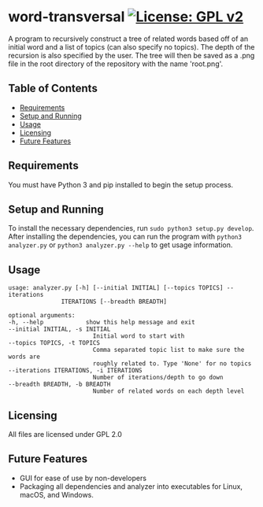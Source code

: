 word-transversal [![License: GPL v2](https://img.shields.io/badge/License-GPL%20v2-blue.svg)](https://www.gnu.org/licenses/old-licenses/gpl-2.0.en.html)
==========
A program to recursively construct a tree of related words based off 
of an initial word and a list of topics (can also specify no topics). 
The depth of the recursion is also specified by the user. 
The tree will then be saved as a .png file in the root directory of 
the repository with the name 'root.png'.

## Table of Contents
<!-- vim-markdown-toc GFM --> 
* [Requirements](#requirements)
* [Setup and Running](#setup-and-running)
* [Usage](#usage)
* [Licensing](#licensing)
* [Future Features](#future-features)

## Requirements
You must have Python 3 and pip installed to begin the setup process.

## Setup and Running
To install the necessary dependencies, run `sudo python3 setup.py develop`. After installing the dependencies, you can run the program
with `python3 analyzer.py` or `python3 analyzer.py --help` to get
usage information.

## Usage
    usage: analyzer.py [-h] [--initial INITIAL] [--topics TOPICS] --iterations
                   ITERATIONS [--breadth BREADTH]

    optional arguments:
    -h, --help            show this help message and exit
    --initial INITIAL, -s INITIAL
                            Initial word to start with
    --topics TOPICS, -t TOPICS
                            Comma separated topic list to make sure the words are
                            roughly related to. Type 'None' for no topics
    --iterations ITERATIONS, -i ITERATIONS
                            Number of iterations/depth to go down
    --breadth BREADTH, -b BREADTH
                            Number of related words on each depth level

## Licensing
All files are licensed under GPL 2.0

## Future Features
* GUI for ease of use by non-developers
* Packaging all dependencies and analyzer into executables for Linux, 
macOS, and Windows.
